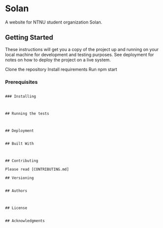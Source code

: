 # Solan

A website for NTNU student organization Solan.

## Getting Started

These instructions will get you a copy of the project up and running on your local machine for development and testing purposes. See deployment for notes on how to deploy the project on a live system.

Clone the repository
Install requirements
Run npm start

### Prerequisites

```

### Installing



## Running the tests



## Deployment


## Built With



## Contributing

Please read [CONTRIBUTING.md]

## Versioning


## Authors



## License


## Acknowledgments


